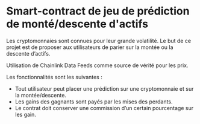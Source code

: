 # Smart-contract de jeu de prédiction de monté/descente d'actifs

Les cryptomonnaies sont connues pour leur grande volatilité. Le but de ce projet est de
proposer aux utilisateurs de parier sur la montée ou la descente d’actifs.

Utilisation de Chainlink Data Feeds comme source de vérité pour les prix.

Les fonctionnalités sont les suivantes :
- Tout utilisateur peut placer une prédiction sur une cryptomonnaie et sur la montée/descente.
- Les gains des gagnants sont payés par les mises des perdants.
- Le contrat doit conserver une commission d’un certain pourcentage sur les gain.
